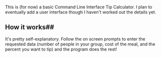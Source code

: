 This is (for now) a basic Command Line Interface Tip Calculator.  I plan to eventually add a user interface though I haven't worked out the details yet.

## How it works##

It's pretty self-explanatory.  Follow the on screen prompts to enter the requested data (number of people in your group, cost of the meal, and the percent you want to tip) and the program does the rest!